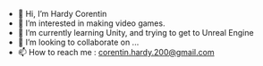 - 👋 Hi, I’m Hardy Corentin
- 👀 I’m interested in making video games.
- 🌱 I’m currently learning Unity, and trying to get to Unreal Engine 
- 💞️ I’m looking to collaborate on ...
- 📫 How to reach me : corentin.hardy.200@gmail.com

<!---
HardyCorentin/HardyCorentin is a ✨ special ✨ repository because its `README.md` (this file) appears on your GitHub profile.
You can click the Preview link to take a look at your changes.
--->
